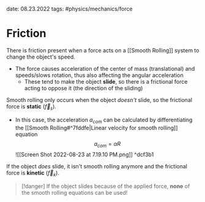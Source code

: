 date: 08.23.2022
tags: #physics/mechanics/force  
# Friction
There is friction present when a force acts on a [[Smooth Rolling]] system to change the object's speed.
- The force causes acceleration of the center of mass (translational) and speeds/slows rotation, thus also affecting the angular acceleration
	- These tend to make the object **slide**, so there is a frictional force acting to oppose it (the direction of the sliding)

Smooth rolling only occurs when the object *doesn't* slide, so the frictional force is **static** ($\vec f_s$).
-  In this case, the acceleration $a_{com}$ can be calculated by differentiating the [[Smooth Rolling#^7fddfe|Linear velocity for smooth rolling]] equation
$$
a_{com} = \alpha R
$$
![[Screen Shot 2022-08-23 at 7.19.10 PM.png]] ^dcf3b1

If the object *does* slide, it isn't smooth rolling anymore and the frictional force is **kinetic** ($\vec f_k$).
> [!danger] 
> If the object slides because of the applied force, **none** of the smooth rolling equations can be used!
